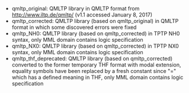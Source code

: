 * qmltp_original:        QMLTP library in QMLTP format from http://www.iltp.de/qmltp/ (v1.1 accessed January 8, 2017)
* qmltp_corrected:       QMLTP library (based on qmltp_original) in QMLTP format in which some discovered errors were fixed
* qmltp_NH0:             QMLTP library (based on qmltp_corrected) in TPTP NH0 syntax, only MML domain contains logic specification
* qmltp_NX0:             QMLTP library (based on qmltp_corrected) in TPTP NX0 syntax, only MML domain contains logic specification
* qmltp_thf_deprecated:  QMLTP library (based on qmltp_corrected) converted to the former temporary THF format with modal extension, equality symbols have been replaced by a fresh constant since "=" which has a defined meaning in THF, only MML domain contains logic specification